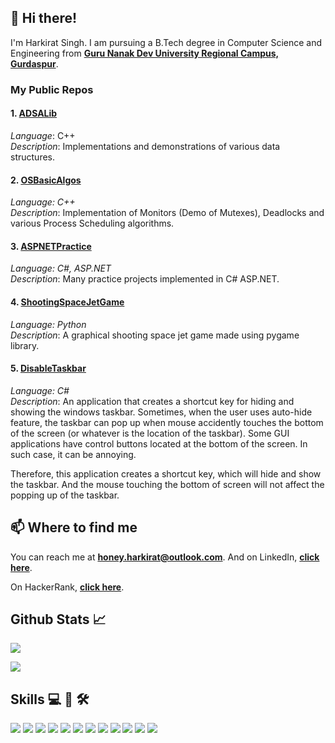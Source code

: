 ## :wave: Hi there!
I'm Harkirat Singh. I am pursuing a B.Tech degree in Computer Science and Engineering from **[Guru Nanak Dev University Regional Campus, Gurdaspur](https://www.gndurcgsp.in/)**.

### My Public Repos

#### 1. [ADSALib](https://github.com/HarkiratSingh7/ADSALib)
_Language_: C++<br>
_Description_: Implementations and demonstrations of various data structures.

#### 2. [OSBasicAlgos](https://github.com/HarkiratSingh7/OSBasicAlgos)
_Language: C++_<br>
_Description_: Implementation of Monitors (Demo of Mutexes), Deadlocks and various Process Scheduling algorithms.

#### 3. [ASPNETPractice](https://github.com/HarkiratSingh7/ASPNETPractice)
_Language: C#, ASP.NET_<br>
_Description_: Many practice projects implemented in C# ASP.NET.

#### 4. [ShootingSpaceJetGame](https://github.com/HarkiratSingh7/ShootingSpaceJetGame)
_Language: Python_<br>
_Description_: A graphical shooting space jet game made using pygame library.

#### 5. [DisableTaskbar](https://github.com/HarkiratSingh7/DisableTaskbar)
_Language: C#_<br>
_Description_: An application that creates a shortcut key for hiding and showing the windows taskbar. Sometimes, when the user uses auto-hide feature, the taskbar can pop up when mouse accidently touches the bottom of the screen (or whatever is the location of the taskbar). Some GUI applications have control buttons located at the bottom of the screen. In such case, it can be annoying. 

Therefore, this application creates a shortcut key, which will hide and show the taskbar. And the mouse touching the bottom of screen will not affect the popping up of the taskbar.

## 📫 Where to find me
You can reach me at **honey.harkirat@outlook.com**. And on LinkedIn, **[click here](https://www.linkedin.com/in/harkirat-singh7)**.

On HackerRank, **[click here](https://www.hackerrank.com/honey_harkirat)**.

## Github Stats :chart_with_upwards_trend:
![](https://github-readme-stats.vercel.app/api?username=HarkiratSingh7&show_icons=true&theme=tokyonight)

![](https://github-readme-stats.vercel.app/api/top-langs/?username=HarkiratSingh7&theme=tokyonight)

## Skills :computer: :iphone: :hammer_and_wrench:
![](https://img.shields.io/badge/Code-C%2b%2b-informational?style=flat&logo=C%2b%2b&logoColor=white&color=298F85) ![](https://img.shields.io/badge/Code-Python-informational?style=flat&logo=Python&logoColor=white&color=298F85) ![](https://img.shields.io/badge/Code-C%23-informational?style=flat&logo=csharplang&logoColor=white&color=298F85)
![](https://img.shields.io/badge/Framework-.NET%20Core-informational?style=flat&logo=.net&logoColor=white&color=298F85) ![](https://img.shields.io/badge/Framework-Xamarin.Forms-informational?style=flat&logo=xamarin&logoColor=white&color=298F85) ![](https://img.shields.io/badge/Code-PHP-informational?style=flat&logo=PHP&logoColor=white&color=298F85) ![](https://img.shields.io/badge/Code-HTML-informational?style=flat&logo=HTML&logoColor=white&color=298F85) ![](https://img.shields.io/badge/Code-CSS-informational?style=flat&logo=CSS&logoColor=white&color=298F85) ![](https://img.shields.io/badge/Code-JavaScript-informational?style=flat&logo=javascript&logoColor=white&color=298F85) ![](https://img.shields.io/badge/Code-MySQL-informational?style=flat&logo=mysql&logoColor=white&color=298F85)
![](https://img.shields.io/badge/OS-Linux-informational?style=flat&logo=linux&logoColor=white&color=298F85) ![](https://img.shields.io/badge/OS-Windows-informational?style=flat&logo=windows&logoColor=white&color=298F85)


<!--
**HarkiratSingh7/harkiratsingh7** is a ✨ _special_ ✨ repository because its `README.md` (this file) appears on your GitHub profile.

Here are some ideas to get you started:

- 🔭 I’m currently working on ...
- 🌱 I’m currently learning ...
- 👯 I’m looking to collaborate on ...
- 🤔 I’m looking for help with ...
- 💬 Ask me about ...
- 📫 How to reach me: ...
- 😄 Pronouns: ...
- ⚡ Fun fact: ...
-->
